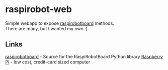 raspirobot-web
==========
Simple webapp to expose [raspirobotboard](https://github.com/simonmonk/raspirobotboard) methods.  
There are many, but I wanted my own :)


Links
-------
[raspirobotboard](https://github.com/simonmonk/raspirobotboard) - Source for the RaspiRobotBoard Python library
[Raspberry Pi](http://www.raspberrypi.org) - low cost, credit-card sized computer
